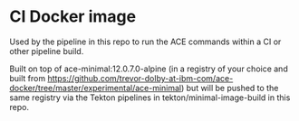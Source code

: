 # CI Docker image

Used by the pipeline in this repo to run the ACE commands within a CI or other pipeline build.

Built on top of ace-minimal:12.0.7.0-alpine (in a registry of your choice and built from https://github.com/trevor-dolby-at-ibm-com/ace-docker/tree/master/experimental/ace-minimal) but will be pushed to the same registry via the Tekton pipelines in tekton/minimal-image-build in this repo.
